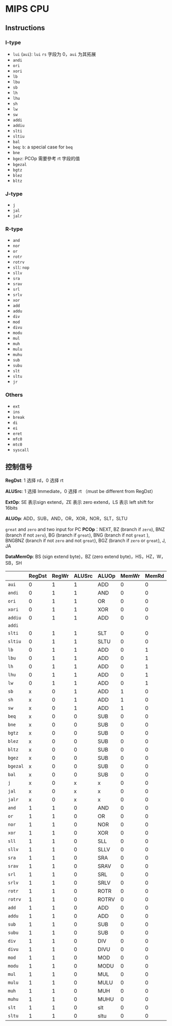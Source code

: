 # MIPS CPU

## Instructions

### I-type

- `lui` (`aui`): `lui` `rs` 字段为 0，`aui` 为其拓展
- `andi`
- `ori`
- `xori`
- `lb`
- `lbu`
- `sb`
- `lh`
- `lhu`
- `sh`
- `lw`
- `sw`
- `addi`
- `addiu`
- `slti`
- `sltiu`
- `bal`
- `beq`: `b`: a special case for `beq`
- `bne`
- `bgez`: PCOp 需要參考 rt 字段的值
- `bgezal`
- `bgtz`
- `blez`
- `bltz`

### J-type

- `j`
- `jal`
- `jalr`

### R-type

- `and`
- `nor`
- `or`
- `rotr`
- `rotrv`
- `sll`: `nop`
- `sllv`
- `sra`
- `srav`
- `srl`
- `srlv`
- `xor`
- `add`
- `addu`
- `div`
- `mod`
- `divu`
- `modu`
- `mul`
- `muh`
- `mulu `
- `muhu`
- `sub`
- `subu`
- `slt`
- `sltu`
- `jr`

### Others

- `ext`
- `ins`
- `break`
- `di`
- `ei`
- `eret`
- `mfc0`
- `mtc0`
- `syscall`

## 控制信号

**RegDst**: 1 选择 rd，0 选择 rt

**ALUSrc**: 1 选择 Immediate，0 选择 rt （must be different from RegDst）

**ExtOp**: SE 表示sign extend，ZE 表示 zero extend，LS 表示 left shift for 16bits

**ALUOp**:  ADD，SUB，AND，OR，XOR，NOR，SLT，SLTU

`great` and `zero` and two input for PC
**PCOp**：NEXT, BZ (branch if `zero`), BNZ (branch if not `zero`), BG (branch if `great`),
         BNG (branch if not `great` ), BNGBNZ (branch if not `zero` and not `great`),
         BGZ (branch if `zero` or `great`), J, JA

**DataMemOp**: BS (sign extend byte)，BZ (zero extend byte)，HS，HZ，W，SB，SH

|          | RegDst | RegWr | ALUSrc | ALUOp | MemWr | MemRd | M2R | ExtOp | PCOp  | DMOp |
| -------- | ------ | ----- | ------ | ----- | ----- | ----- | --- | ----- | ----- | ---- |
| `aui`    | 0      | 1     | 1      | ADD   | 0     | 0     | 0   | LS    | NEXT  | x    |
| `andi`   | 0      | 1     | 1      | AND   | 0     | 0     | 0   | ZE    | NEXT  | x    |
| `ori`    | 0      | 1     | 1      | OR    | 0     | 0     | 0   | S     | NEXT  | x    |
| `xori`   | 0      | 1     | 1      | XOR   | 0     | 0     | 0   | ZE    | NEXT  | x    |
| `addiu`  | 0      | 1     | 1      | ADD   | 0     | 0     | 0   | SE    | NEXT  | x    |
| `addi`   |        |       |        |       |       |       |     |       |       |      |
| `slti`   | 0      | 1     | 1      | SLT   | 0     | 0     | 0   | SE    | NEXT  | x    |
| `sltiu`  | 0      | 1     | 1      | SLTU  | 0     | 0     | 0   | SE    | NEXT  | x    |
| `lb`     | 0      | 1     | 1      | ADD   | 0     | 1     | 1   | SE    | NEXT  | BS   |
| `lbu`    | 0      | 1     | 1      | ADD   | 0     | 1     | 1   | SE    | NEXT  | BZ   |
| `lh`     | 0      | 1     | 1      | ADD   | 0     | 1     | 1   | SE    | NEXT  | HS   |
| `lhu`    | 0      | 1     | 1      | ADD   | 0     | 1     | 1   | SE    | NEXT  | HZ   |
| `lw`     | 0      | 1     | 1      | ADD   | 0     | 1     | 1   | SE    | NEXT  | W    |
| `sb`     | x      | 0     | 1      | ADD   | 1     | 0     | x   | SE    | NEXT  | SB   |
| `sh`     | x      | 0     | 1      | ADD   | 1     | 0     | x   | SE    | NEXT  | SH   |
| `sw`     | x      | 0     | 1      | ADD   | 1     | 0     | x   | SE    | NEXT  | W    |
| `beq`    | x      | 0     | 0      | SUB   | 0     | 0     | x   | x     | BZ    | x    |
| `bne`    | x      | 0     | 0      | SUB   | 0     | 0     | x   | x     | BNZ   | x    |
| `bgtz`   | x      | 0     | 0      | SUB   | 0     | 0     | x   | x     | BG    | x    |
| `blez`   | x      | 0     | 0      | SUB   | 0     | 0     | x   | x     | BNG   | x    |
| `bltz`   | x      | 0     | 0      | SUB   | 0     | 0     | x   | x     | BNGNZ | x    |
| `bgez`   | x      | 0     | 0      | SUB   | 0     | 0     | x   | x     | BGZ   | x    |
| `bgezal` | x      | 0     | 0      | SUB   | 0     | 0     | x   | x     | BGZ   | x    |
| `bal`    | x      | 0     | 0      | SUB   | 0     | 0     | x   | x     | BGZ   | x    |
| `j`      | x      | 0     | x      | x     | 0     | 0     | x   | x     | J     | x    |
| `jal`    | x      | 0     | x      | x     | 0     | 0     | x   | x     | J     | x    |
| `jalr`   | x      | 0     | x      | x     | 0     | 0     | x   | x     | JA    | x    |
| `and`    | 1      | 1     | 0      | AND   | 0     | 0     | 0   | x     | NEXT  | x    |
| `or`     | 1      | 1     | 0      | OR    | 0     | 0     | 0   | x     | NEXT  | x    |
| `nor`    | 1      | 1     | 0      | NOR   | 0     | 0     | 0   | x     | NEXT  | x    |
| `xor`    | 1      | 1     | 0      | XOR   | 0     | 0     | 0   | x     | NEXT  | x    |
| `sll`    | 1      | 1     | 0      | SLL   | 0     | 0     | 0   | x     | NEXT  | x    |
| `sllv`   | 1      | 1     | 0      | SLLV  | 0     | 0     | 0   | x     | NEXT  | x    |
| `sra`    | 1      | 1     | 0      | SRA   | 0     | 0     | 0   | x     | NEXT  | x    |
| `srav`   | 1      | 1     | 0      | SRAV  | 0     | 0     | 0   | x     | NEXT  | x    |
| `srl`    | 1      | 1     | 0      | SRL   | 0     | 0     | 0   | x     | NEXT  | x    |
| `srlv`   | 1      | 1     | 0      | SRLV  | 0     | 0     | 0   | x     | NEXT  | x    |
| `rotr`   | 1      | 1     | 0      | ROTR  | 0     | 0     | 0   | x     | NEXT  | x    |
| `rotrv`  | 1      | 1     | 0      | ROTRV | 0     | 0     | 0   | x     | NEXT  | x    |
| `add`    | 1      | 1     | 0      | ADD   | 0     | 0     | 0   | x     | NEXT  | x    |
| `addu`   | 1      | 1     | 0      | ADD   | 0     | 0     | 0   | x     | NEXT  | x    |
| `sub`    | 1      | 1     | 0      | SUB   | 0     | 0     | 0   | x     | NEXT  | x    |
| `subu`   | 1      | 1     | 0      | SUB   | 0     | 0     | 0   | x     | NEXT  | x    |
| `div`    | 1      | 1     | 0      | DIV   | 0     | 0     | 0   | x     | NEXT  | x    |
| `divu`   | 1      | 1     | 0      | DIVU  | 0     | 0     | 0   | x     | NEXT  | x    |
| `mod`    | 1      | 1     | 0      | MOD   | 0     | 0     | 0   | x     | NEXT  | x    |
| `modu`   | 1      | 1     | 0      | MODU  | 0     | 0     | 0   | x     | NEXT  | x    |
| `mul`    | 1      | 1     | 0      | MUL   | 0     | 0     | 0   | x     | NEXT  | x    |
| `mulu`   | 1      | 1     | 0      | MULU  | 0     | 0     | 0   | x     | NEXT  | x    |
| `muh`    | 1      | 1     | 0      | MUH   | 0     | 0     | 0   | x     | NEXT  | x    |
| `muhu`   | 1      | 1     | 0      | MUHU  | 0     | 0     | 0   | x     | NEXT  | x    |
| `slt`    | 1      | 1     | 0      | slt   | 0     | 0     | 0   | x     | NEXT  | x    |
| `sltu`   | 1      | 1     | 0      | sltu  | 0     | 0     | 0   | x     | NEXT  | x    |
